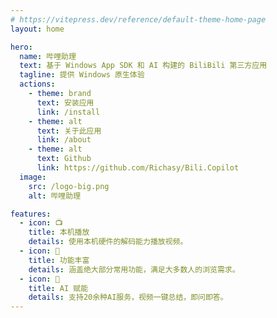 ```yaml
---
# https://vitepress.dev/reference/default-theme-home-page
layout: home

hero:
  name: 哔哩助理
  text: 基于 Windows App SDK 和 AI 构建的 BiliBili 第三方应用
  tagline: 提供 Windows 原生体验
  actions:
    - theme: brand
      text: 安装应用
      link: /install
    - theme: alt
      text: 关于此应用
      link: /about
    - theme: alt
      text: Github
      link: https://github.com/Richasy/Bili.Copilot
  image:
    src: /logo-big.png
    alt: 哔哩助理

features:
  - icon: 📺
    title: 本机播放
    details: 使用本机硬件的解码能力播放视频。
  - icon: 🍻
    title: 功能丰富
    details: 涵盖绝大部分常用功能，满足大多数人的浏览需求。
  - icon: 🤖
    title: AI 赋能
    details: 支持20余种AI服务，视频一键总结，即问即答。
---
```

<style>
:root {
  --vp-home-hero-name-color: transparent;
  --vp-home-hero-name-background: -webkit-linear-gradient(-12deg, #DFC3FC 20%, #FD99D0 60%, #FE508E);

  --vp-home-hero-image-background-image: linear-gradient(160deg, #F3F3F3 50%, #FF79B2 60%, #FEB5FE 80%);
  --vp-home-hero-image-filter: blur(44px);
}

@media (min-width: 640px) {
  :root {
    --vp-home-hero-image-filter: blur(56px);
  }
}

@media (min-width: 960px) {
  :root {
    --vp-home-hero-image-filter: blur(68px);
  }
}
</style>